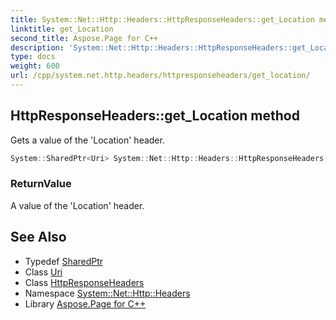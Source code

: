 ```yaml
---
title: System::Net::Http::Headers::HttpResponseHeaders::get_Location method
linktitle: get_Location
second_title: Aspose.Page for C++
description: 'System::Net::Http::Headers::HttpResponseHeaders::get_Location method. Gets a value of the ''Location'' header in C++.'
type: docs
weight: 600
url: /cpp/system.net.http.headers/httpresponseheaders/get_location/
---
```

## HttpResponseHeaders::get_Location method


Gets a value of the 'Location' header.

```cpp
System::SharedPtr<Uri> System::Net::Http::Headers::HttpResponseHeaders::get_Location()
```


### ReturnValue

A value of the 'Location' header.

## See Also

* Typedef [SharedPtr](../../../system/sharedptr/)
* Class [Uri](../../../system/uri/)
* Class [HttpResponseHeaders](../)
* Namespace [System::Net::Http::Headers](../../)
* Library [Aspose.Page for C++](../../../)
